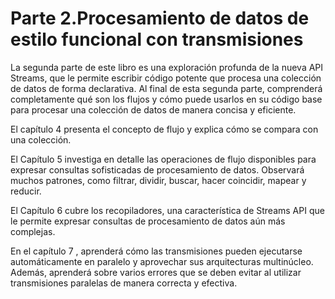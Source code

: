 # Parte 2.Procesamiento de datos de estilo funcional con transmisiones
La segunda parte de este libro es una exploración profunda de la nueva API Streams, que le permite escribir código potente que procesa una colección de datos de forma declarativa. Al final de esta segunda parte, comprenderá completamente qué son los flujos y cómo puede usarlos en su código base para procesar una colección de datos de manera concisa y eficiente.

El capítulo 4 presenta el concepto de flujo y explica cómo se compara con una colección.

El Capítulo 5 investiga en detalle las operaciones de flujo disponibles para expresar consultas sofisticadas de procesamiento de datos. Observará muchos patrones, como filtrar, dividir, buscar, hacer coincidir, mapear y reducir.

El Capítulo 6 cubre los recopiladores, una característica de Streams API que le permite expresar consultas de procesamiento de datos aún más complejas.

En el capítulo 7 , aprenderá cómo las transmisiones pueden ejecutarse automáticamente en paralelo y aprovechar sus arquitecturas multinúcleo. Además, aprenderá sobre varios errores que se deben evitar al utilizar transmisiones paralelas de manera correcta y efectiva.
